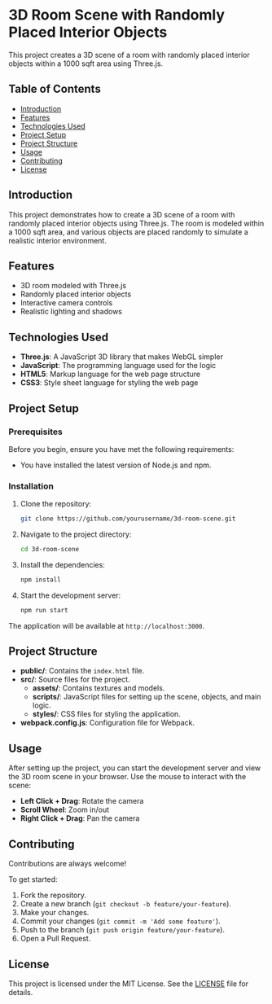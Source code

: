 # 3D Room Scene with Randomly Placed Interior Objects

This project creates a 3D scene of a room with randomly placed interior objects within a 1000 sqft area using Three.js.

## Table of Contents

- [Introduction](#introduction)
- [Features](#features)
- [Technologies Used](#technologies-used)
- [Project Setup](#project-setup)
- [Project Structure](#project-structure)
- [Usage](#usage)
- [Contributing](#contributing)
- [License](#license)

## Introduction

This project demonstrates how to create a 3D scene of a room with randomly placed interior objects using Three.js. The room is modeled within a 1000 sqft area, and various objects are placed randomly to simulate a realistic interior environment.

## Features

- 3D room modeled with Three.js
- Randomly placed interior objects
- Interactive camera controls
- Realistic lighting and shadows

## Technologies Used

- **Three.js**: A JavaScript 3D library that makes WebGL simpler
- **JavaScript**: The programming language used for the logic
- **HTML5**: Markup language for the web page structure
- **CSS3**: Style sheet language for styling the web page

## Project Setup

### Prerequisites

Before you begin, ensure you have met the following requirements:

- You have installed the latest version of Node.js and npm.

### Installation

1. Clone the repository:

    ```bash
    git clone https://github.com/yourusername/3d-room-scene.git
    ```

2. Navigate to the project directory:

    ```bash
    cd 3d-room-scene
    ```

3. Install the dependencies:

    ```bash
    npm install
    ```

4. Start the development server:

    ```bash
    npm run start
    ```

The application will be available at `http://localhost:3000`.

## Project Structure


- **public/**: Contains the `index.html` file.
- **src/**: Source files for the project.
  - **assets/**: Contains textures and models.
  - **scripts/**: JavaScript files for setting up the scene, objects, and main logic.
  - **styles/**: CSS files for styling the application.
- **webpack.config.js**: Configuration file for Webpack.

## Usage

After setting up the project, you can start the development server and view the 3D room scene in your browser. Use the mouse to interact with the scene:

- **Left Click + Drag**: Rotate the camera
- **Scroll Wheel**: Zoom in/out
- **Right Click + Drag**: Pan the camera

## Contributing

Contributions are always welcome!

To get started:

1. Fork the repository.
2. Create a new branch (`git checkout -b feature/your-feature`).
3. Make your changes.
4. Commit your changes (`git commit -m 'Add some feature'`).
5. Push to the branch (`git push origin feature/your-feature`).
6. Open a Pull Request.

## License

This project is licensed under the MIT License. See the [LICENSE](LICENSE) file for details.

